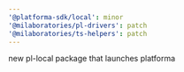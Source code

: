 ```yaml
---
'@platforma-sdk/local': minor
'@milaboratories/pl-drivers': patch
'@milaboratories/ts-helpers': patch
---
```


new pl-local package that launches platforma
